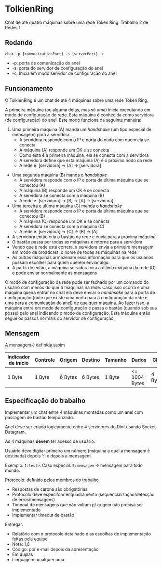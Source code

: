 # TolkienRing
Chat de até quatro máquinas sobre uma rede Token Ring: Trabalho 2 de Redes 1

## Rodando
`chat -p [communicationPort] -s [serverPort] -c`

* -p: porta de comunicação do anel
* -s: porta do servidor de configuração do anel
* -c: Inicia em modo servidor de configuração do anel

## Funcionamento
O TolkienRing é um chat de até 4 máquinas sobre uma rede Token Ring.

A primeira máquina (ou alguma delas, mas só uma) inicia executando em modo de
configuração de rede. Esta máquina é conhecida como servidora (de configuração) do anel. 
Este modo funciona da seguinte maneira:

1. Uma primeira máquina (A) manda um *handshake* (um tipo especial de mensagem) para
a servidora.
    * A servidora responde com o IP e porta do nodo com quem ela se conecta
    * A máquina (A) responde um OK e se conecta
    * Como esta é a primeira máquina, ela se conecta com a servidora
    * A servidora define que esta máquina (A) é o próximo nodo da rede
    * A rede é: [servidora] -> [A] -> [servidora]
* Uma segunda máquina (B) manda o *handshake*
    * A servidora responde com o IP e porta da última máquina que se conectou (A)
    * A máquina (B) responde um OK e se conecta
    * A servidora se conecta com a máquina (B)
    * A rede é: [servidora] -> [B] -> [A] -> [servidora]
* Uma terceira e última máquina (C) manda o *handshake*
    * A servidora responde com o IP e porta da última máquina que se conectou (B)
    * A máquina (C) responde um OK e se conecta
    * A servidora se conecta com a máquina (C)
    * A rede é: [servidora] -> [C] -> [B] -> [A]
* A servidora então cria o bastão da rede e envia para a próxima máquina
* O bastão passa por todas as máquinas e retorna para a servidora
* Vendo que a rede está correta, a servidora envia a primeira mensagem em modo de
broadcast: o nome de todas as máquinas na rede
* As outras máquinas armazenam essa informação para que os usuários possam escolher
para quem querem enviar algo.
* A partir de então, a máquina servidora vira a última máquina da rede (D) e pode
enviar normalmente as mensagens

O modo de configuração da rede pode ser fechado por um comando do usuário com
menos do que 4 máquinas na rede. Caso isso ocorra e uma máquina queira entrar no chat
ela deve enviar o *handhsake* para a porta de configuração (note que existe uma porta
para a configuração da rede e uma para a comunicação do anel) de qualquer máquina.
Ao fazer isso, a máquina entra em modo de configuração e passa o bastão (quando sob sua posse)
pelo anel indicando o modo de configuração. Esta máquina então segue os passos normais
do servidor de configuração.

## Mensagem
A mensagem é definida assim

|Indicador de início|Controle|Origem|Destino|Tamanho|Dados|CRC|Resposta|
|-------------------|--------|------|-------|-------|-----|---|--------|
|1 Byte|1 Byte|6 Bytes|6 Bytes|1 Byte|<= 1004 Bytes|4 Bytes|1 Byte|

## Especificação do trabalho
Implementar um chat entre 4 máquinas montadas como um anel com passagem de bastão temporizado.

Anel deve ser criado logicamente entre 4 servidores do Dinf usando Socket Datagram.

As 4 máquinas **devem** ter acesso de usuário.

Usuário deve digitar primeiro um número (máquina a qual a mensagem é destinada) depois ':' e depois a mensagem.

Exemplo: `1:teste`. Caso especial: `5:mensagem` -> mensagem para todo mundo.

Protocolo: definido pelos membros do trabalho.
* Respostas de carona são obrigatórias
* Protocolo deve especifcar enquadramento (sequencialização/detecção de erros/mensagens)
* Timeout de mensagens que não voltam p/ origem não precisa ser implementado
* Implementar timeout de bastão

Entregar:
* Relatório com o protocolo detalhado e as escolhas de implementação feitas pela equipe
* Nota: 1,0
* Código: por e-mail depois da apresentação
* Em duplas
* Linguagem: qualquer uma
